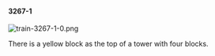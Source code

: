 #### 3267-1
![train-3267-1-0.png](https://github.com/lil-lab/nlvr/raw/master/nlvr/train/images/65/train-3267-1-0.png "train-3267-1-0.png")

There is a yellow block as the top of a tower with four blocks.